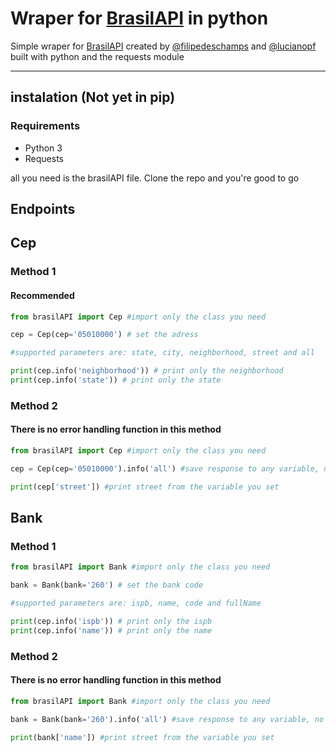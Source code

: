 # Wraper for [BrasilAPI](https://github.com/BrasilAPI/BrasilAPI) in python

Simple wraper for [BrasilAPI](https://github.com/BrasilAPI/BrasilAPI) created by [@filipedeschamps](https://github.com/filipedeschamps) and [@lucianopf](https://github.com/lucianopf) built with python and the requests module

---

## instalation (Not yet in pip)
### Requirements
* Python 3
* Requests

all you need is the brasilAPI file. Clone the repo and you're good to go


## Endpoints
## Cep
### Method 1

#### Recommended
```python
from brasilAPI import Cep #import only the class you need

cep = Cep(cep='05010000') # set the adress

#supported parameters are: state, city, neighborhood, street and all

print(cep.info('neighborhood')) # print only the neighborhood
print(cep.info('state')) # print only the state
```

### Method 2
#### There is no error handling function in this method
```python
from brasilAPI import Cep #import only the class you need

cep = Cep(cep='05010000').info('all') #save response to any variable, no error handling function

print(cep['street']) #print street from the variable you set
```

## Bank
### Method 1
```python
from brasilAPI import Bank #import only the class you need

bank = Bank(bank='260') # set the bank code

#supported parameters are: ispb, name, code and fullName

print(cep.info('ispb')) # print only the ispb
print(cep.info('name')) # print only the name
```

### Method 2
#### There is no error handling function in this method
```python
from brasilAPI import Bank #import only the class you need

bank = Bank(bank='260').info('all') #save response to any variable, no error handling function

print(bank['name']) #print street from the variable you set
```
